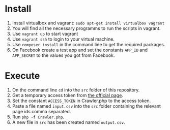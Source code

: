 # Install
1. Install virtualbox and vagrant: `sudo apt-get install virtualbox vagrant`
1. You will find all the necessary programms to run the scripts in vagrant.
1. Use `vagrant up` to start vagrant
1. Use `vagrant ssh` to login to your virtual machine.
1. Use `composer install` in the command line to get the required packages.
1. On Facebook create a test app and set the constants `APP_ID` and `APP_SECRET` to the values you got from Facebook.
 
# Execute
 1. On the command line `cd` into the `src` folder of this repository.
 1. Get a temporary access token from [the official page](https://developers.facebook.com/tools/accesstoken/).
 1. Set the constant `ACCESS_TOKEN` in Crawler.php to the access token.
 1. Paste a file named `input.csv` into the `src` folder containing the relevant page ids comma separated.
 1. Run `php -f Crawler.php`.
 1. A new file in `src` has been created named `output.csv`.